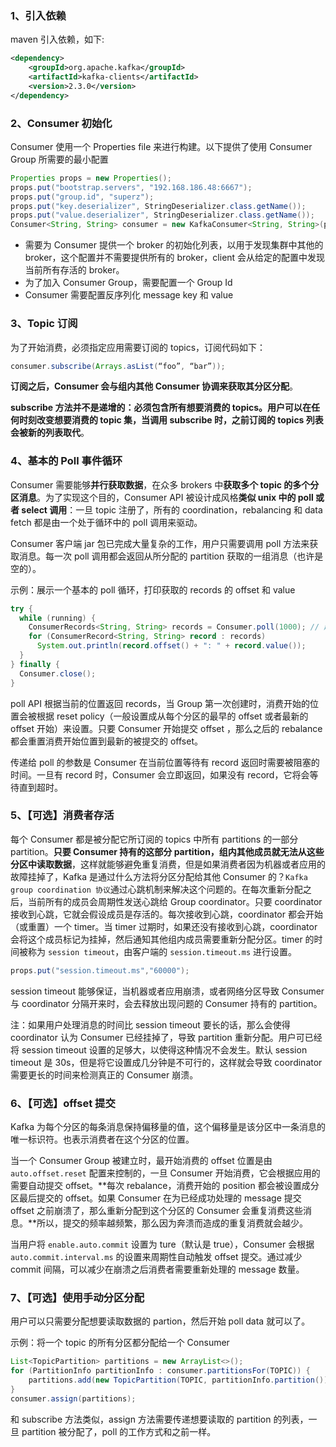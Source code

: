 ### 1、引入依赖

maven 引入依赖，如下:

```xml
<dependency>
	<groupId>org.apache.kafka</groupId>
    <artifactId>kafka-clients</artifactId>
    <version>2.3.0</version>
</dependency>
```

### 2、Consumer 初始化

Consumer 使用一个 Properties file 来进行构建。以下提供了使用 Consumer Group 所需要的最小配置

```java
Properties props = new Properties();
props.put("bootstrap.servers", "192.168.186.48:6667");
props.put("group.id", "superz");
props.put("key.deserializer", StringDeserializer.class.getName());
props.put("value.deserializer", StringDeserializer.class.getName());
Consumer<String, String> consumer = new KafkaConsumer<String, String>(props);
```

- 需要为 Consumer 提供一个 broker 的初始化列表，以用于发现集群中其他的 broker，这个配置并不需要提供所有的 broker，client 会从给定的配置中发现当前所有存活的 broker。
- 为了加入 Consumer Group，需要配置一个 Group Id
- Consumer 需要配置反序列化 message key 和 value

### 3、Topic 订阅

为了开始消费，必须指定应用需要订阅的 topics，订阅代码如下：

```java
consumer.subscribe(Arrays.asList(“foo”, “bar”));
```

**订阅之后，Consumer 会与组内其他 Consumer 协调来获取其分区分配**。

**subscribe 方法并不是递增的：必须包含所有想要消费的 topics。用户可以在任何时刻改变想要消费的 topic 集，当调用 subscribe 时，之前订阅的 topics 列表会被新的列表取代**。

### 4、基本的 Poll 事件循环

Consumer 需要能够**并行获取数据**，在众多 brokers 中**获取多个 topic 的多个分区消息**。为了实现这个目的，Consumer API 被设计成风格**类似 unix 中的 poll 或者 select 调用**：一旦 topic 注册了，所有的 coordination，rebalancing 和 data fetch 都是由一个处于循环中的 poll 调用来驱动。

Consumer 客户端 jar 包已完成大量复杂的工作，用户只需要调用 poll 方法来获取消息。每一次 poll 调用都会返回从所分配的 partition 获取的一组消息（也许是空的）。

示例：展示一个基本的 poll 循环，打印获取的 records 的 offset 和 value

```java
try {
  while (running) {
    ConsumerRecords<String, String> records = Consumer.poll(1000); // 超时时间1000毫秒
    for (ConsumerRecord<String, String> record : records)
      System.out.println(record.offset() + ": " + record.value());
  }
} finally {
  Consumer.close();
}
```

poll API 根据当前的位置返回 records，当 Group 第一次创建时，消费开始的位置会被根据 reset policy（一般设置成从每个分区的最早的 offset 或者最新的 offset 开始）来设置。只要 Consumer 开始提交 offset ，那么之后的 rebalance 都会重置消费开始位置到最新的被提交的 offset。

传递给 poll 的参数是 Consumer 在当前位置等待有 record 返回时需要被阻塞的时间。一旦有 record 时，Consumer 会立即返回，如果没有 record，它将会等待直到超时。

### 5、【可选】消费者存活

每个 Consumer 都是被分配它所订阅的 topics 中所有 partitions 的一部分 partition。**只要 Consumer 持有的这部分 partition，组内其他成员就无法从这些分区中读取数据**，这样就能够避免重复消费，但是如果消费者因为机器或者应用的故障挂掉了，Kafka 是通过什么方法将分区分配给其他 Consumer 的？`Kafka group coordination 协议`通过心跳机制来解决这个问题的。在每次重新分配之后，当前所有的成员会周期性发送心跳给 Group coordinator。只要 coordinator 接收到心跳，它就会假设成员是存活的。每次接收到心跳，coordinator 都会开始（或重置）一个 timer。当 timer 过期时，如果还没有接收到心跳，coordinator 会将这个成员标记为挂掉，然后通知其他组内成员需要重新分配分区。timer 的时间被称为 `session timeout`，由客户端的 `session.timeout.ms` 进行设置。

```java
props.put("session.timeout.ms","60000");
```

session timeout 能够保证，当机器或者应用崩溃，或者网络分区导致 Consumer 与 coordinator 分隔开来时，会去释放出现问题的 Consumer 持有的 partition。

注：如果用户处理消息的时间比 session timeout 要长的话，那么会使得 coordinator 认为 Consumer 已经挂掉了，导致 partition 重新分配。用户可已经将 session timeout 设置的足够大，以使得这种情况不会发生。默认 session timeout 是 30s，但是将它设置成几分钟是不可行的，这样就会导致 coordinator 需要更长的时间来检测真正的 Consumer 崩溃。

### 6、【可选】offset 提交

Kafka 为每个分区的每条消息保持偏移量的值，这个偏移量是该分区中一条消息的唯一标识符。也表示消费者在这个分区的位置。

当一个 Consumer Group 被建立时，最开始消费的 offset 位置是由 `auto.offset.reset` 配置来控制的，一旦 Consumer 开始消费，它会根据应用的需要自动提交 offset。**每次 rebalance，消费开始的 position 都会被设置成分区最后提交的 offset。如果 Consumer 在为已经成功处理的 message 提交 offset 之前崩溃了，那么重新分配到这个分区的 Consumer 会重复消费这些消息。**所以，提交的频率越频繁，那么因为奔溃而造成的重复消费就会越少。

当用户将 `enable.auto.commit` 设置为 ture（默认是 true），Consumer 会根据 `auto.commit.interval.ms` 的设置来周期性自动触发 offset 提交。通过减少 commit 间隔，可以减少在崩溃之后消费者需要重新处理的 message 数量。

### 7、【可选】使用手动分区分配

用户可以只需要分配想要读取数据的 partion，然后开始 poll data 就可以了。

示例：将一个 topic 的所有分区都分配给一个 Consumer

```java
List<TopicPartition> partitions = new ArrayList<>();
for (PartitionInfo partitionInfo : consumer.partitionsFor(TOPIC)) {
    partitions.add(new TopicPartition(TOPIC, partitionInfo.partition()));
}
consumer.assign(partitions);
```

和 subscribe 方法类似，assign 方法需要传递想要读取的 partition 的列表，一旦 partition 被分配了，poll 的工作方式和之前一样。

